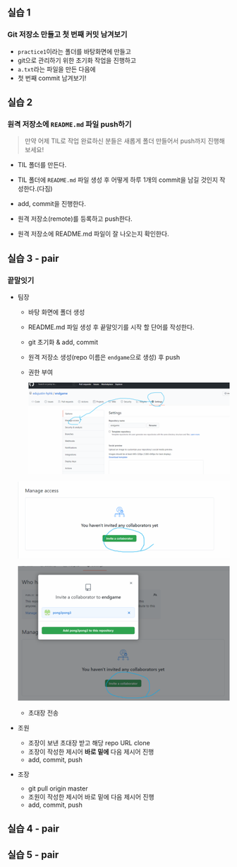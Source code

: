 ## 실습 1

### Git 저장소 만들고 첫 번째 커밋 남겨보기

- `practice1`이라는 폴더를 바탕화면에 만들고
- git으로 관리하기 위한 초기화 작업을 진행하고
- `a.txt`라는 파일을 만든 다음에
- 첫 번째 commit 남겨보기!



## 실습 2

### 원격 저장소에 `README.md` 파일 push하기 

> 만약 어제 TIL로 작업 완료하신 분들은 새롭게 폴더 만들어서 push까지 진행해보세요!

- TIL 폴더를 만든다. 

- TIL 폴더에 `README.md`  파일 생성 후 어떻게 하루 1개의 commit을 남길 것인지 작성한다.(다짐)
- add, commit을 진행한다. 
- 원격 저장소(remote)를 등록하고 push한다.
- 원격 저장소에 README.md 파일이 잘 나오는지 확인한다.



## 실습 3 - pair

### 끝말잇기

- 팀장

  - 바탕 화면에 폴더 생성

  - README.md 파일 생성 후 끝말잇기를 시작 할 단어를 작성한다.

  - git 초기화 & add, commit

  - 원격 저장소 생성(repo 이름은 `endgame`으로 생성) 후 push

  - 권한 부여

    ![image-20210706104147302](md-images/image-20210706104147302.png)

  ![image-20210706104207954](md-images/image-20210706104207954.png)

  ![image-20210706104238306](md-images/image-20210706104238306.png)

  - 초대장 전송 

- 조원 

  - 조장이 보낸 초대장 받고 해당 repo URL clone 
  - 조장이 작성한 제시어 **바로 밑에** 다음 제시어 진행
  - add, commit, push

- 조장

  - git pull origin master
  - 조원이 작성한 제시어 바로 밑에 다음 제시어 진행
  - add, commit, push

  



## 실습 4 - pair





## 실습 5 - pair



